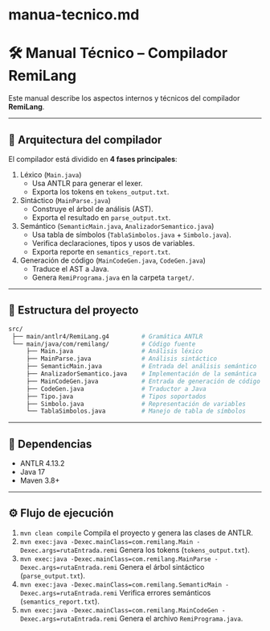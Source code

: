 # manua-tecnico.md

# 🛠️ Manual Técnico – Compilador RemiLang

Este manual describe los aspectos internos y técnicos del compilador **RemiLang**.

---

## 📐 Arquitectura del compilador

El compilador está dividido en **4 fases principales**:

1. Léxico (`Main.java`)
     * Usa ANTLR para generar el lexer.
     * Exporta los tokens en `tokens_output.txt`.
2. Sintáctico (`MainParse.java`)
     * Construye el árbol de análisis (AST).
     * Exporta el resultado en `parse_output.txt`.
3. Semántico (`SemanticMain.java`, `AnalizadorSemantico.java`)
     * Usa tabla de símbolos (`TablaSimbolos.java` + `Simbolo.java`).
     * Verifica declaraciones, tipos y usos de variables.
     * Exporta reporte en `semantics_report.txt`.
4. Generación de código (`MainCodeGen.java`, `CodeGen.java`)
     * Traduce el AST a Java.
     * Genera `RemiPrograma.java` en la carpeta `target/`.

---

## 📂 Estructura del proyecto
```bash
src/
 ├── main/antlr4/RemiLang.g4         # Gramática ANTLR
 └── main/java/com/remilang/         # Código fuente
     ├── Main.java                   # Análisis léxico
     ├── MainParse.java              # Análisis sintáctico
     ├── SemanticMain.java           # Entrada del análisis semántico
     ├── AnalizadorSemantico.java    # Implementación de la semántica
     ├── MainCodeGen.java            # Entrada de generación de código
     ├── CodeGen.java                # Traductor a Java
     ├── Tipo.java                   # Tipos soportados
     ├── Simbolo.java                # Representación de variables
     └── TablaSimbolos.java          # Manejo de tabla de símbolos
```

---

## 🔧 Dependencias

* ANTLR 4.13.2
* Java 17
* Maven 3.8+

---

## ⚙️ Flujo de ejecución

1. `mvn clean compile`
Compila el proyecto y genera las clases de ANTLR.
2. `mvn exec:java -Dexec.mainClass=com.remilang.Main -Dexec.args=rutaEntrada.remi`
Genera los tokens (`tokens_output.txt`).
3. `mvn exec:java -Dexec.mainClass=com.remilang.MainParse -Dexec.args=rutaEntrada.remi`
Genera el árbol sintáctico (`parse_output.txt`).
4. `mvn exec:java -Dexec.mainClass=com.remilang.SemanticMain -Dexec.args=rutaEntrada.remi`
Verifica errores semánticos (`semantics_report.txt`).
5. `mvn exec:java -Dexec.mainClass=com.remilang.MainCodeGen -Dexec.args=rutaEntrada.remi`
Genera el archivo `RemiPrograma.java`.
